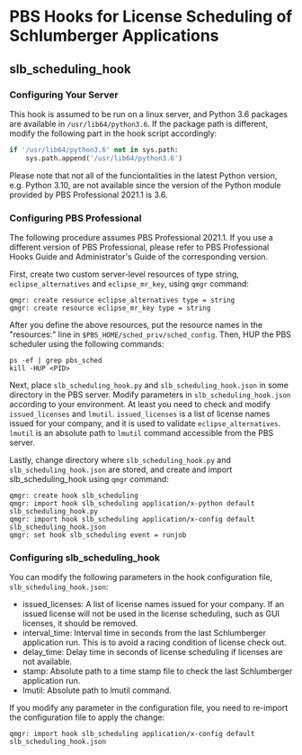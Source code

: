 # PBS Hooks for License Scheduling of Schlumberger Applications

## slb_scheduling_hook

### Configuring Your Server

This hook is assumed to be run on a linux server, and Python 3.6 packages are available in `/usr/lib64/python3.6`. If the package path is different, modify the following part in the hook script accordingly:

```python
if '/usr/lib64/python3.6' not in sys.path:
    sys.path.append('/usr/lib64/python3.6')
```

Please note that not all of the funciontalities in the latest Python version, e.g. Python 3.10, are not available since the version of the Python module provided by PBS Professional 2021.1 is 3.6.

### Configuring PBS Professional

The following procedure assumes PBS Professional 2021.1. If you use a different version of PBS Professional, please refer to PBS Professional Hooks Guide and Administrator's Guide of the corresponding version.

First, create two custom server-level resources of type string, `eclipse_alternatives` and `eclipse_mr_key`, using `qmgr` command:

```terminal
qmgr: create resource eclipse_alternatives type = string
qmgr: create resource eclipse_mr_key type = string
```

After you define the above resources, put the resource names in the "resources:" line in `$PBS_HOME/sched_priv/sched_config`. Then, HUP the PBS scheduler using the following commands:

```terminal
ps -ef | grep pbs_sched
kill -HUP <PID>
```

Next, place `slb_scheduling_hook.py` and `slb_scheduling_hook.json` in some directory in the PBS server. Modify parameters in `slb_scheduling_hook.json` according to your environment. At least you need to check and modify `issued_licenses` and `lmutil`. `issued_licenses` is a list of license names issued for your company, and it is used to validate `eclipse_alternatives`. `lmutil` is an absolute path to `lmutil` command accessible from the PBS server.

Lastly, change directory where `slb_scheduling_hook.py` and `slb_scheduling_hook.json` are stored, and create and import slb_scheduling_hook using `qmgr` command:

```terminal
qmgr: create hook slb_scheduling
qmgr: import hook slb_scheduling application/x-python default slb_scheduling_hook.py
qmgr: import hook slb_scheduling application/x-config default slb_scheduling_hook.json
qmgr: set hook slb_scheduling event = runjob
```

### Configuring slb_scheduling_hook

You can modify the following parameters in the hook configuration file, `slb_scheduling_hook.json`:

- issued_licenses: A list of license names issued for your company. If an issued license will not be used in the license scheduling, such as GUI licenses, it should be removed.
- interval_time: Interval time in seconds from the last Schlumberger application run. This is to avoid a racing condition of license check out.
- delay_time: Delay time in seconds of license scheduling if licenses are not available.
- stamp: Absolute path to a time stamp file to check the last Schlumberger application run.
- lmutil: Absolute path to lmutil command.

If you modify any parameter in the configuration file, you need to re-import the configuration file to apply the change:

```terminal
qmgr: import hook slb_scheduling application/x-config default slb_scheduling_hook.json
```